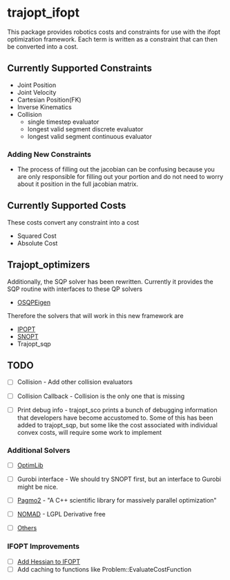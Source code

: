 # trajopt_ifopt

This package provides robotics costs and constraints for use with the ifopt optimization framework. Each term is written as a constraint that can then be converted into a cost.

## Currently Supported Constraints
*  Joint Position
*  Joint Velocity
*  Cartesian Position(FK)
*  Inverse Kinematics
*  Collision
   * single timestep evaluator
   * longest valid segment discrete evaluator
   * longest valid segment continuous evaluator

### Adding New Constraints
*  The process of filling out the jacobian can be confusing because you are only responsible for filling out your portion and do not need to worry about it position in the full jacobian matrix.


## Currently Supported Costs
These costs convert any constraint into a cost

*  Squared Cost
*  Absolute Cost


## Trajopt_optimizers
Additionally, the SQP solver has been rewritten. Currently it provides the SQP routine with interfaces to these QP solvers
*  [OSQPEigen](https://github.com/robotology/osqp-eigen/tree/master/include/OsqpEigen)

Therefore the solvers that will work in this new framework are
*  [IPOPT](https://github.com/coin-or/Ipopt)
*  [SNOPT](http://www.sbsi-sol-optimize.com/asp/sol_product_snopt.htm)
*  Trajopt_sqp

## TODO

- [ ] Collision - Add other collision evaluators
- [ ] Collision Callback - Collision is the only one that is missing
- [ ] Print debug info - trajopt_sco prints a bunch of debugging information that developers have become accustomed to. Some of this has been added to trajopt_sqp, but some like the cost associated with individual convex costs, will require some work to implement


### Additional Solvers

- [ ] [OptimLib](https://github.com/kthohr/optim)
- [ ] Gurobi interface - We should try SNOPT first, but an interface to Gurobi might be nice.
- [ ] [Pagmo2](https://github.com/esa/pagmo2) - "A C++ scientific library for massively parallel optimization"
- [ ] [NOMAD](https://sourceforge.net/projects/nomad-bb-opt/) - LGPL Derivative free
- [ ] [Others](http://plato.asu.edu/sub/nlores.html)


### IFOPT Improvements
- [ ] [Add Hessian to IFOPT](https://github.com/ethz-adrl/ifopt/issues/41)
- [ ] Add caching to functions like Problem::EvaluateCostFunction
